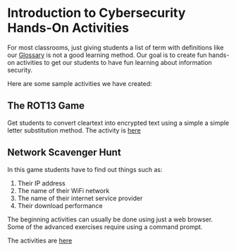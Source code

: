 # Introduction to Cybersecurity Hands-On Activities

For most classrooms, just giving students a list of term with definitions like our [Glossary](../glossary) is not a good learning method.  Our goal is to create fun hands-on activities to get our students to have fun learning about information security.

Here are some sample activities we have created:

## The ROT13 Game

Get students to convert cleartext into encrypted text using a simple a simple letter substitution method. The activity is [here](activities/02-rot13-game.md)

## Network Scavenger Hunt

In this game students have to find out things such as:

1. Their IP address
2. The name of their WiFi network
3. The name of their internet service provider
3. Their download performance

The beginning activities can usually be done using  just a web browser.  Some of the advanced exercises require using a command prompt.

The activities are [here](03-network-scavenger-hunt.md)

